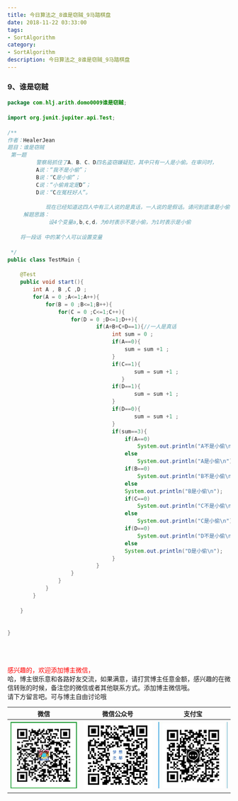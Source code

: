 ```yaml
---
title: 今日算法之_8谁是窃贼_9马踏棋盘
date: 2018-11-22 03:33:00
tags: 
- SortAlgorithm
category: 
- SortAlgorithm
description: 今日算法之_8谁是窃贼_9马踏棋盘
---
```

<!-- image url 
https://raw.githubusercontent.com/HealerJean/HealerJean.github.io/master/blogImages
　　首行缩进
<font color="red">  </font>

<font  color="red" size="4">   </font>


<font size="4">   </font>
-->




### 9、谁是窃贼

```java
package com.hlj.arith.domo0009谁是窃贼;

import org.junit.jupiter.api.Test;

/**
作者：HealerJean
题目：谁是窃贼
 第一题
         警察局抓住了A、B、C、D四名盗窃嫌疑犯，其中只有一人是小偷。在审问时，
         A说：“我不是小偷”；
         B说：“C是小偷”；
         C说：“小偷肯定是D”；
         D说：“C在冤枉好人”。

            现在已经知道这四人中有三人说的是真话，一人说的是假话。请问到底谁是小偷
     解题思路：
             设4个变量a,b,c,d，为0时表示不是小偷，为1时表示是小偷

    将一段话 中的某个人可以设置变量

 */
public class TestMain {

    @Test
    public void start(){
        int A , B ,C ,D ;
        for(A = 0 ;A<=1;A++){
            for(B = 0 ;B<=1;B++){
                for(C = 0 ;C<=1;C++){
                    for(D = 0 ;D<=1;D++){
                            if(A+B+C+D==1){//一人是真话
                                 int sum = 0 ;
                                 if(A==0){
                                     sum = sum +1 ;
                                 }
                                 if(C==1){
                                        sum = sum +1 ;
                                    }
                                 if(D==1){
                                        sum = sum +1 ;
                                 }
                                 if(D==0){
                                        sum = sum +1 ;
                                 }
                                 if(sum==3){
                                     if(A==0)
                                         System.out.println("A不是小偷\n");
                                     else
                                         System.out.println("A是小偷\n");
                                     if(B==0)
                                         System.out.println("B不是小偷\n");
                                     else
                                     System.out.println("B是小偷\n");
                                     if(C==0)
                                         System.out.println("C不是小偷\n");
                                     else
                                         System.out.println("C是小偷\n");
                                     if(D==0)
                                         System.out.println("D不是小偷\n");
                                     else
                                     System.out.println("D是小偷\n");
                                 }
                            }
                    }
                }
            }
        }

    }


}


```



<br/><br/><br/>
<font color="red"> 感兴趣的，欢迎添加博主微信， </font><br/>
哈，博主很乐意和各路好友交流，如果满意，请打赏博主任意金额，感兴趣的在微信转账的时候，备注您的微信或者其他联系方式。添加博主微信哦。
<br/>
请下方留言吧。可与博主自由讨论哦

|微信 | 微信公众号|支付宝|
|:-------:|:-------:|:------:|
| ![微信](https://raw.githubusercontent.com/HealerJean/HealerJean.github.io/master/assets/img/tctip/weixin.jpg)|![微信公众号](https://raw.githubusercontent.com/HealerJean/HealerJean.github.io/master/assets/img/my/qrcode_for_gh_a23c07a2da9e_258.jpg)|![支付宝](https://raw.githubusercontent.com/HealerJean/HealerJean.github.io/master/assets/img/tctip/alpay.jpg) |




<!-- Gitalk 评论 start  -->

<link rel="stylesheet" href="https://unpkg.com/gitalk/dist/gitalk.css">
<script src="https://unpkg.com/gitalk@latest/dist/gitalk.min.js"></script> 
<div id="gitalk-container"></div>    
 <script type="text/javascript">
    var gitalk = new Gitalk({
		clientID: `1d164cd85549874d0e3a`,
		clientSecret: `527c3d223d1e6608953e835b547061037d140355`,
		repo: `HealerJean.github.io`,
		owner: 'HealerJean',
		admin: ['HealerJean'],
		id: 'DIXWKoFJ5cr8PdsC',
    });
    gitalk.render('gitalk-container');
</script> 

<!-- Gitalk end -->

